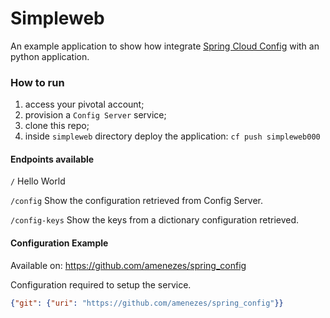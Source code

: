 # Simpleweb

An example application to show how integrate [Spring Cloud Config](https://spring.io/projects/spring-cloud-config) with an python application.

### How to run

1. access your pivotal account;
2. provision a `Config Server` service;
3. clone this repo;
4. inside `simpleweb` directory deploy the application: `cf push simpleweb000`

#### Endpoints available

`/`
Hello World

`/config`
Show the configuration retrieved from Config Server.

`/config-keys`
Show the keys from a dictionary configuration retrieved.

#### Configuration Example

Available on: https://github.com/amenezes/spring_config

Configuration required to setup the service.

````json
{"git": {"uri": "https://github.com/amenezes/spring_config"}}
````
